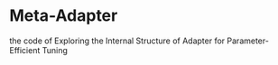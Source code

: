 # Meta-Adapter
the code of Exploring the Internal Structure of Adapter for Parameter-Efficient Tuning
